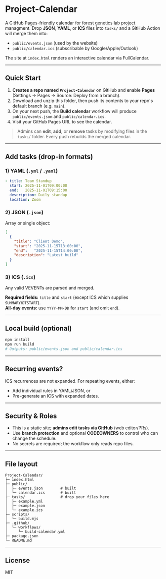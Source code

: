# Project-Calendar

A GitHub Pages-friendly calendar for forest genetics lab project managment. Drop **JSON**, **YAML**, or **ICS** files into `tasks/` and a GitHub Action will merge them into:
- `public/events.json` (used by the website)
- `public/calendar.ics` (subscribable by Google/Apple/Outlook)

The site at `index.html` renders an interactive calendar via FullCalendar.

---

## Quick Start

1. **Creates a repo named `Project-Calendar`** on GitHub and enable **Pages** (Settings → Pages → Source: Deploy from a branch).  
2. Download and unzip this folder, then push its contents to your repo's default branch (e.g. `main`).  
3. On your next push, the **Build calendar** workflow will produce `public/events.json` and `public/calendar.ics`.  
4. Visit your GitHub Pages URL to see the calendar.

> Admins can **edit**, **add**, or **remove** tasks by modifying files in the `tasks/` folder. Every push rebuilds the merged calendar.

---

## Add tasks (drop-in formats)

### 1) YAML (`.yml` / `.yaml`)
```yaml
- title: Team Standup
  start: 2025-11-01T09:00:00
  end:   2025-11-01T09:15:00
  description: Daily standup
  location: Zoom
```

### 2) JSON (`.json`)
Array or single object:
```json
[
  {
    "title": "Client Demo",
    "start": "2025-11-15T13:00:00",
    "end":   "2025-11-15T14:00:00",
    "description": "Latest build"
  }
]
```

### 3) ICS (`.ics`)
Any valid VEVENTs are parsed and merged.

**Required fields:** `title` and `start` (except ICS which supplies `SUMMARY`/`DTSTART`).  
**All-day events:** use `YYYY-MM-DD` for `start` (and omit `end`).

---

## Local build (optional)

```bash
npm install
npm run build
# Outputs: public/events.json and public/calendar.ics
```

---

## Recurring events?

ICS recurrences are not expanded. For repeating events, either:
- Add individual rules in YAML/JSON, or
- Pre-generate an ICS with expanded dates.

---

## Security & Roles

- This is a static site; **admins edit tasks via GitHub** (web editor/PRs).  
- Use **branch protection** and optional **CODEOWNERS** to control who can change the schedule.  
- No secrets are required; the workflow only reads repo files.

---

## File layout

```
Project-Calendar/
├─ index.html
├─ public/
│  ├─ events.json        # built
│  └─ calendar.ics       # built
├─ tasks/                # drop your files here
│  ├─ example.yml
│  ├─ example.json
│  └─ example.ics
├─ scripts/
│  └─ build.mjs
├─ .github/
│  └─ workflows/
│     └─ build-calendar.yml
├─ package.json
└─ README.md
```

---

## License

MIT
